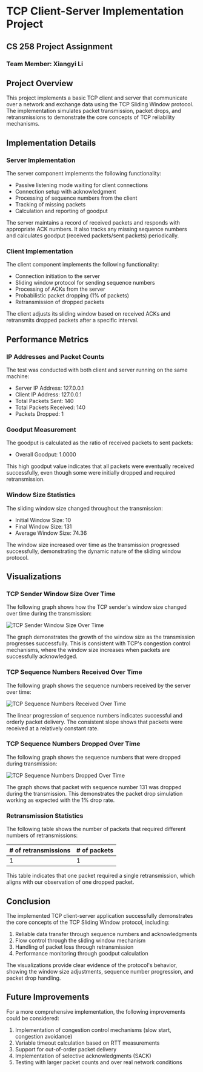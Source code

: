 # TCP Client-Server Implementation Project
## CS 258 Project Assignment
### Team Member: Xiangyi Li

## Project Overview

This project implements a basic TCP client and server that communicate over a network and exchange data using the TCP Sliding Window protocol. The implementation simulates packet transmission, packet drops, and retransmissions to demonstrate the core concepts of TCP reliability mechanisms.

## Implementation Details

### Server Implementation

The server component implements the following functionality:
- Passive listening mode waiting for client connections
- Connection setup with acknowledgment
- Processing of sequence numbers from the client
- Tracking of missing packets
- Calculation and reporting of goodput

The server maintains a record of received packets and responds with appropriate ACK numbers. It also tracks any missing sequence numbers and calculates goodput (received packets/sent packets) periodically.

### Client Implementation

The client component implements the following functionality:
- Connection initiation to the server
- Sliding window protocol for sending sequence numbers
- Processing of ACKs from the server
- Probabilistic packet dropping (1% of packets)
- Retransmission of dropped packets

The client adjusts its sliding window based on received ACKs and retransmits dropped packets after a specific interval.

## Performance Metrics

### IP Addresses and Packet Counts

The test was conducted with both client and server running on the same machine:

- Server IP Address: 127.0.0.1
- Client IP Address: 127.0.0.1
- Total Packets Sent: 140
- Total Packets Received: 140
- Packets Dropped: 1

### Goodput Measurement

The goodput is calculated as the ratio of received packets to sent packets:

- Overall Goodput: 1.0000

This high goodput value indicates that all packets were eventually received successfully, even though some were initially dropped and required retransmission.

### Window Size Statistics

The sliding window size changed throughout the transmission:

- Initial Window Size: 10
- Final Window Size: 131
- Average Window Size: 74.36

The window size increased over time as the transmission progressed successfully, demonstrating the dynamic nature of the sliding window protocol.

## Visualizations

### TCP Sender Window Size Over Time

The following graph shows how the TCP sender's window size changed over time during the transmission:

![TCP Sender Window Size Over Time](/home/ubuntu/tcp_project/graphs/sender_window_size.png)

The graph demonstrates the growth of the window size as the transmission progresses successfully. This is consistent with TCP's congestion control mechanisms, where the window size increases when packets are successfully acknowledged.

### TCP Sequence Numbers Received Over Time

The following graph shows the sequence numbers received by the server over time:

![TCP Sequence Numbers Received Over Time](/home/ubuntu/tcp_project/graphs/sequence_numbers_received.png)

The linear progression of sequence numbers indicates successful and orderly packet delivery. The consistent slope shows that packets were received at a relatively constant rate.

### TCP Sequence Numbers Dropped Over Time

The following graph shows the sequence numbers that were dropped during transmission:

![TCP Sequence Numbers Dropped Over Time](/home/ubuntu/tcp_project/graphs/sequence_numbers_dropped.png)

The graph shows that packet with sequence number 131 was dropped during the transmission. This demonstrates the packet drop simulation working as expected with the 1% drop rate.

### Retransmission Statistics

The following table shows the number of packets that required different numbers of retransmissions:

| # of retransmissions | # of packets |
|----------------------|--------------|
| 1                    | 1            |

This table indicates that one packet required a single retransmission, which aligns with our observation of one dropped packet.

## Conclusion

The implemented TCP client-server application successfully demonstrates the core concepts of the TCP Sliding Window protocol, including:

1. Reliable data transfer through sequence numbers and acknowledgments
2. Flow control through the sliding window mechanism
3. Handling of packet loss through retransmission
4. Performance monitoring through goodput calculation

The visualizations provide clear evidence of the protocol's behavior, showing the window size adjustments, sequence number progression, and packet drop handling.

## Future Improvements

For a more comprehensive implementation, the following improvements could be considered:

1. Implementation of congestion control mechanisms (slow start, congestion avoidance)
2. Variable timeout calculation based on RTT measurements
3. Support for out-of-order packet delivery
4. Implementation of selective acknowledgments (SACK)
5. Testing with larger packet counts and over real network conditions
